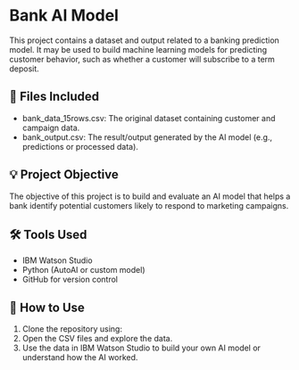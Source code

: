 # Bank AI Model

This project contains a dataset and output related to a banking prediction model. It may be used to build machine learning models for predicting customer behavior, such as whether a customer will subscribe to a term deposit.

## 📁 Files Included

- bank_data_15rows.csv: The original dataset containing customer and campaign data.
- bank_output.csv: The result/output generated by the AI model (e.g., predictions or processed data).

## 💡 Project Objective

The objective of this project is to build and evaluate an AI model that helps a bank identify potential customers likely to respond to marketing campaigns.

## 🛠 Tools Used

- IBM Watson Studio
- Python (AutoAI or custom model)
- GitHub for version control

## 🚀 How to Use

1. Clone the repository using:
2. Open the CSV files and explore the data.
3. Use the data in IBM Watson Studio to build your own AI model or understand how the AI worked.

